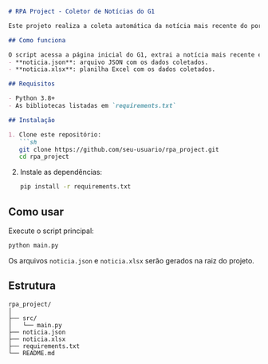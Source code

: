 ```markdown
# RPA Project - Coletor de Notícias do G1

Este projeto realiza a coleta automática da notícia mais recente do portal [G1](https://g1.globo.com/), salvando o título, data de publicação e resumo em arquivos `.json` e `.xlsx`.

## Como funciona

O script acessa a página inicial do G1, extrai a notícia mais recente e salva as informações em dois formatos:
- **noticia.json**: arquivo JSON com os dados coletados.
- **noticia.xlsx**: planilha Excel com os dados coletados.

## Requisitos

- Python 3.8+
- As bibliotecas listadas em `requirements.txt`

## Instalação

1. Clone este repositório:
   ```sh
   git clone https://github.com/seu-usuario/rpa_project.git
   cd rpa_project
   ```

2. Instale as dependências:
   ```sh
   pip install -r requirements.txt
   ```

## Como usar

Execute o script principal:

```sh
python main.py
```

Os arquivos `noticia.json` e `noticia.xlsx` serão gerados na raiz do projeto.

## Estrutura

```
rpa_project/
│
├── src/
│   └── main.py
├── noticia.json
├── noticia.xlsx
├── requirements.txt
└── README.md
```
